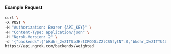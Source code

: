 <!-- Code generated for API Clients. DO NOT EDIT. -->
#### Example Request
```bash
curl \
-X POST \
-H "Authorization: Bearer {API_KEY}" \
-H "Content-Type: application/json" \
-H "Ngrok-Version: 2" \
-d '{"backends":{"bkdhr_2vZITSoJHrtCFODDiZ2lCS5fytN":0,"bkdhr_2vZITTU4L4ztqAAzcBQWqlgtVTj":1},"description":"acme weighted","metadata":"{\"environment\": \"staging\"}"}' \
https://api.ngrok.com/backends/weighted
